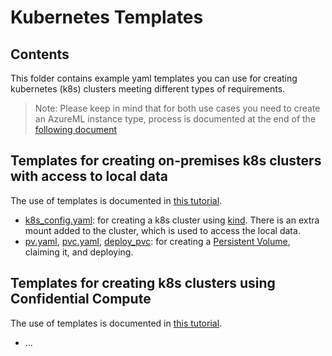 # Kubernetes Templates

## Contents
This folder contains example yaml templates you can use for creating kubernetes (k8s) clusters meeting different types of requirements.

> Note: Please keep in mind that for both use cases you need to create an AzureML instance type, process is documented at the end of the [following document](../../docs/provisioning/silo_open_aks_with_cc.md)

## Templates for creating on-premises k8s clusters with access to local data
The use of templates is documented in [this tutorial](../../docs/targeted-tutorials/read-local-data-in-k8s-silo.md).
- [k8s_config.yaml](./k8s_config.yaml): for creating a k8s cluster using [kind](https://kind.sigs.k8s.io/). There is an extra mount added to the cluster, which is used to access the local data.
- [pv.yaml](./pv.yaml), [pvc.yaml](./pvc.yaml), [deploy_pvc](./deploy_pvc.yaml): for creating a [Persistent Volume](https://kubernetes.io/docs/concepts/storage/persistent-volumes/), claiming it, and deploying.

## Templates for creating k8s clusters using Confidential Compute
The use of templates is documented in [this tutorial](../../docs/provisioning/silo_open_aks_with_cc.md).

- ...